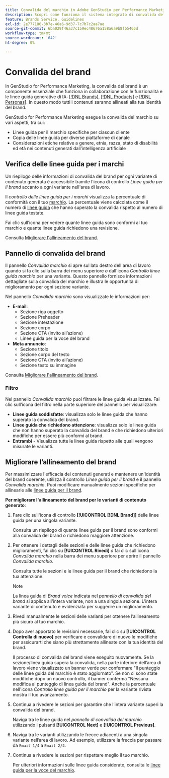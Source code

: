```yaml
---
title: Convalida del marchio in Adobe GenStudio per Performance Marketing
description: Scopri come funziona il sistema integrato di convalida del brand in GenStudio for Performance Marketing.
feature: Brands Service, Guidelines
exl-id: 2e777186-3b7e-46a6-9d37-7c7b7c2aa7ae
source-git-commit: 6ba029f46a37c159ec48676a158a6a9b8fb5465d
workflow-type: tm+mt
source-wordcount: '642'
ht-degree: 0%

---
```


# Convalida del brand

In GenStudio for Performance Marketing, la convalida del brand è un componente essenziale che funziona in collaborazione con le funzionalità e le linee guida generative di IA: [[!DNL Brands]](/help/user-guide/guidelines/brands.md), [[!DNL Products]](/help/user-guide/guidelines/products.md) e [[!DNL Personas]](/help/user-guide/guidelines/personas.md). In questo modo tutti i contenuti saranno allineati alla tua identità del brand.

GenStudio for Performance Marketing esegue la convalida del marchio su vari aspetti, tra cui:

* Linee guida per il marchio specifiche per ciascun cliente
* Copia delle linee guida per diverse piattaforme di canale
* Considerazioni etiche relative a genere, etnia, razza, stato di disabilità ed età nei contenuti generati dall’intelligenza artificiale

## Verifica delle linee guida per i marchi

Un riepilogo delle informazioni di convalida del brand per ogni variante di contenuto generata è accessibile tramite l&#39;icona di controllo _Linee guida per il brand_ accanto a ogni variante nell&#39;area di lavoro.

Il _controllo delle linee guida per i marchi_ visualizza la percentuale di conformità con il tuo [marchio](brands.md). La percentuale viene calcolata come il numero di [linee guida](overview.md) che hanno superato la convalida rispetto al numero di linee guida testate.

Fai clic sull’icona per vedere quante linee guida sono conformi al tuo marchio e quante linee guida richiedono una revisione.

Consulta [Migliorare l&#39;allineamento del brand](#improve-brand-alignment).

## Pannello di convalida del brand

Il pannello _Convalida marchio_ si apre sul lato destro dell&#39;area di lavoro quando si fa clic sulla barra dei menu superiore _o_ dall&#39;icona _Controllo linee guida marchio_ per una variante. Questo pannello fornisce informazioni dettagliate sulla convalida del marchio e illustra le opportunità di miglioramento per ogni sezione variante.

Nel pannello _Convalida marchio_ sono visualizzate le informazioni per:

* **E-mail**:
   * Sezione riga oggetto
   * Sezione Preheader
   * Sezione intestazione
   * Sezione corpo
   * Sezione CTA (invito all’azione)
   * Linee guida per la voce del brand
* **Meta annuncio**:
   * Sezione titolo
   * Sezione corpo del testo
   * Sezione CTA (invito all’azione)
   * Sezione testo su immagine

Consulta [Migliorare l&#39;allineamento del brand](#improve-brand-alignment).

### Filtro

Nel pannello _Convalida marchio_ puoi filtrare le linee guida visualizzate. Fai clic sull’icona del filtro nella parte superiore del pannello per visualizzare:

* **Linee guida soddisfatte**: visualizza solo le linee guida che hanno superato la convalida del brand.
* **Linee guida che richiedono attenzione**: visualizza solo le linee guida che non hanno superato la convalida del brand e che richiedono ulteriori modifiche per essere più conformi al brand.
* **Entrambi** - Visualizza tutte le linee guida rispetto alle quali vengono misurate le varianti.

## Migliorare l’allineamento del brand

Per massimizzare l&#39;efficacia dei contenuti generati e mantenere un&#39;identità del brand coerente, utilizza il controllo _Linee guida per il brand_ e il pannello _Convalida marchio_. Puoi modificare manualmente sezioni specifiche per allinearle alle [linee guida per il brand](brands.md).

**Per migliorare l&#39;allineamento del brand per le varianti di contenuto generato**:

1. Fare clic sull&#39;icona di controllo **[!UICONTROL [!DNL Brand]]** delle linee guida per una singola variante.

   Consulta un riepilogo di quante linee guida per il brand sono conformi alla convalida del brand o richiedono maggiore attenzione.

1. Per ottenere i dettagli delle sezioni e delle linee guida che richiedono miglioramenti, fai clic su **[!UICONTROL Rivedi]** _o_ fai clic sull&#39;icona _Convalida marchio_ nella barra dei menu superiore per aprire il pannello _Convalida marchio_.

   Consulta tutte le sezioni e le linee guida per il brand che richiedono la tua attenzione. <!-- The section highlighted in the panel corresponds to the section highlighted in the generated variant in the Canvas. -->

   >[!NOTE]
   >
   > La linea guida di _Brand voice_ indicata nel _pannello di convalida del brand_ si applica all&#39;intera variante, non a una singola sezione. L’intera variante di contenuto è evidenziata per suggerire un miglioramento.

1. Rivedi manualmente le sezioni delle varianti per ottenere l’allineamento più sicuro al tuo marchio.

1. Dopo aver apportato le revisioni necessarie, fai clic su **[!UICONTROL Controlla di nuovo]** per verificare e convalidare di nuovo le modifiche per assicurarti che siano più strettamente allineate con la tua identità del brand.

   Il processo di convalida del brand viene eseguito nuovamente. Se la sezione/linea guida supera la convalida, nella parte inferiore dell’area di lavoro viene visualizzato un banner verde per confermare &quot;Il punteggio delle linee guida del marchio è stato aggiornato&quot;. Se non ci sono state modifiche dopo un nuovo controllo, il banner conferma &quot;Nessuna modifica al punteggio di linea guida del brand&quot;. Anche la percentuale nell&#39;icona _Controllo linee guida per il marchio_ per la variante rivista mostra il tuo avanzamento.

1. Continua a rivedere le sezioni per garantire che l’intera variante superi la convalida del brand.

   Naviga tra le linee guida nel _pannello di convalida del marchio_ utilizzando i pulsanti **[!UICONTROL Next]** e **[!UICONTROL Previous]**.

1. Naviga tra le varianti utilizzando le frecce adiacenti a una singola variante nell’area di lavoro. Ad esempio, utilizzare la freccia per passare da `Email 1/4` a `Email 2/4`.
1. Continua a rivedere le sezioni per rispettare meglio il tuo marchio.

   Per ulteriori informazioni sulle linee guida considerate, consulta le [linee guida per la voce del marchio](/help/user-guide/guidelines/brands.md#brand-voice-guidelines).
